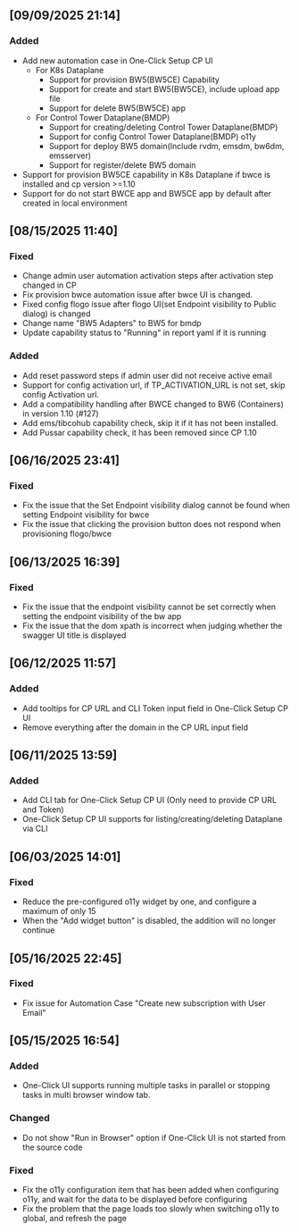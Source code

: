 ## [09/09/2025 21:14]
### Added
- Add new automation case in One-Click Setup CP UI
  - For K8s Dataplane
    - Support for provision BW5(BW5CE) Capability
    - Support for create and start BW5(BW5CE), include upload app file
    - Support for delete BW5(BW5CE) app
  - For Control Tower Dataplane(BMDP)
    - Support for creating/deleting Control Tower Dataplane(BMDP)
    - Support for config Control Tower Dataplane(BMDP) o11y
    - Support for deploy BW5 domain(Include rvdm, emsdm, bw6dm, emsserver)
    - Support for register/delete BW5 domain
- Support for provision BW5CE capability in K8s Dataplane if bwce is installed and cp version >=1.10
- Support for do not start BWCE app and BW5CE app by default after created in local environment

## [08/15/2025 11:40]
### Fixed
- Change admin user automation activation steps after activation step changed in CP
- Fix provision bwce automation issue after bwce UI is changed.
- Fixed config flogo issue after flogo UI(set Endpoint visibility to Public dialog) is changed
- Change name "BW5 Adapters" to BW5 for bmdp
- Update capability status to "Running" in report yaml if it is running

### Added
- Add reset password steps if admin user did not receive active email
- Support for config activation url, if TP_ACTIVATION_URL is not set, skip config Activation url.
- Add a compatibility handling after BWCE changed to BW6 (Containers) in version 1.10 (#127)
- Add ems/tibcohub capability check, skip it if it has not been installed.
- Add Pussar capability check, it has been removed since CP 1.10

## [06/16/2025 23:41]
### Fixed
- Fix the issue that the Set Endpoint visibility dialog cannot be found when setting Endpoint visibility for bwce
- Fix the issue that clicking the provision button does not respond when provisioning flogo/bwce

## [06/13/2025 16:39]
### Fixed
- Fix the issue that the endpoint visibility cannot be set correctly when setting the endpoint visibility of the bw app
- Fix the issue that the dom xpath is incorrect when judging whether the swagger UI title is displayed

## [06/12/2025 11:57]
### Added
- Add tooltips for CP URL and CLI Token input field in One-Click Setup CP UI
- Remove everything after the domain in the CP URL input field

## [06/11/2025 13:59]
### Added
- Add CLI tab for One-Click Setup CP UI (Only need to provide CP URL and Token)
- One-Click Setup CP UI supports for listing/creating/deleting Dataplane via CLI

## [06/03/2025 14:01]

### Fixed
- Reduce the pre-configured o11y widget by one, and configure a maximum of only 15
- When the "Add widget button" is disabled, the addition will no longer continue

## [05/16/2025 22:45]

### Fixed
- Fix issue for Automation Case "Create new subscription with User Email"


## [05/15/2025 16:54]

### Added
- One-Click UI supports running multiple tasks in parallel or stopping tasks in multi browser window tab.

### Changed
- Do not show "Run in Browser" option if One-Click UI is not started from the source code

### Fixed
- Fix the o11y configuration item that has been added when configuring o11y, and wait for the data to be displayed before configuring
- Fix the problem that the page loads too slowly when switching o11y to global, and refresh the page

